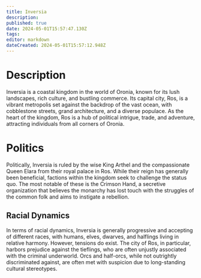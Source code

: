 ```yaml
---
title: Inversia
description: 
published: true
date: 2024-05-01T15:57:47.130Z
tags: 
editor: markdown
dateCreated: 2024-05-01T15:57:12.948Z
---
```


# Description
Inversia is a coastal kingdom in the world of Oronia, known for its lush landscapes, rich culture, and bustling commerce. Its capital city, Ros, is a vibrant metropolis set against the backdrop of the vast ocean, with cobblestone streets, grand architecture, and a diverse populace. As the heart of the kingdom, Ros is a hub of political intrigue, trade, and adventure, attracting individuals from all corners of Oronia.

# Politics
Politically, Inversia is ruled by the wise King Arthel and the compassionate Queen Elara from their royal palace in Ros. While their reign has generally been beneficial, factions within the kingdom seek to challenge the status quo. The most notable of these is the Crimson Hand, a secretive organization that believes the monarchy has lost touch with the struggles of the common folk and aims to instigate a rebellion.
## Racial Dynamics
In terms of racial dynamics, Inversia is generally progressive and accepting of different races, with humans, elves, dwarves, and halflings living in relative harmony. However, tensions do exist. The city of Ros, in particular, harbors prejudice against the tieflings, who are often unjustly associated with the criminal underworld. Orcs and half-orcs, while not outrightly discriminated against, are often met with suspicion due to long-standing cultural stereotypes.


